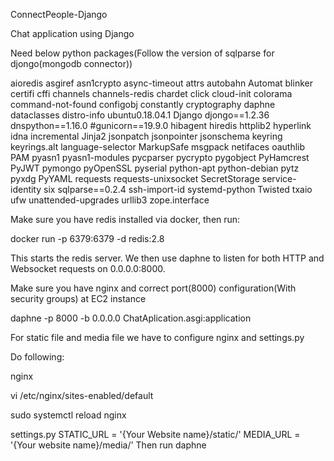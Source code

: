 ConnectPeople-Django

Chat application using Django

Need below python packages(Follow the version of sqlparse for djongo(mongodb connector))

aioredis
asgiref
asn1crypto
async-timeout
attrs
autobahn
Automat
blinker
certifi
cffi
channels
channels-redis
chardet
click
cloud-init
colorama
command-not-found
configobj
constantly
cryptography
daphne
dataclasses
distro-info
ubuntu0.18.04.1
Django
djongo==1.2.36
dnspython==1.16.0
#gunicorn==19.9.0
hibagent
hiredis
httplib2
hyperlink
idna
incremental
Jinja2
jsonpatch
jsonpointer
jsonschema
keyring
keyrings.alt
language-selector
MarkupSafe
msgpack
netifaces
oauthlib
PAM
pyasn1
pyasn1-modules
pycparser
pycrypto
pygobject
PyHamcrest
PyJWT
pymongo
pyOpenSSL
pyserial
python-apt
python-debian
pytz
pyxdg
PyYAML
requests
requests-unixsocket
SecretStorage
service-identity
six
sqlparse==0.2.4
ssh-import-id
systemd-python
Twisted
txaio
ufw
unattended-upgrades
urllib3
zope.interface



Make sure you have redis installed via docker, then run:

docker run -p 6379:6379 -d redis:2.8

This starts the redis server. We then use daphne to listen for both HTTP and Websocket requests on 0.0.0.0:8000.

Make sure you have nginx and correct port(8000) configuration(With security groups) at EC2 instance

daphne -p 8000 -b 0.0.0.0 ChatAplication.asgi:application

For static file and media file we have to configure nginx and settings.py

Do following:

nginx

vi /etc/nginx/sites-enabled/default

sudo systemctl reload nginx

settings.py
STATIC_URL = '{Your Website name}/static/'
MEDIA_URL = '{Your website name}/media/'
Then run daphne